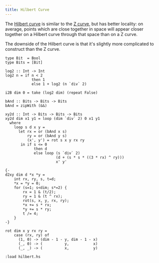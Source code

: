```yaml
---
title: Hilbert Curve
---
```


The [Hilbert curve](https://en.wikipedia.org/wiki/Hilbert_curve) is similar to the [Z curve](z.html), but has better locality: on average, points which are close together in space will appear closer together on a Hilbert curve through that space than on a Z curve.

The downside of the Hilbert curve is that it's slightly more complicated to construct than the Z curve.

```{.haskell pipe="tee -a hilbert.hs"}
type Bit  = Bool
type Bits = [Bit]

log2 :: Int -> Int
log2 n = if n < 2
            then 1
            else 1 + log2 (n `div` 2)

i2B dim 0 = take (log2 dim) (repeat False)

bAnd :: Bits -> Bits -> Bits
bAnd = zipWith (&&)

xy2d :: Int -> Bits -> Bits -> Bits
xy2d dim x1 y1 = loop (dim `div` 2) 0 x1 y1
  where
    loop s d x y =
      let rx = or (bAnd x s)
          ry = or (bAnd y s)
          (x', y') = rot s x y rx ry
       in if s <= 0
             then d
             else loop (s `div` 2)
                       (d + (s * s * ((3 * rx) ^ ry)))
                       x' y'

{-
d2xy dim d *x *y =
    int rx, ry, s, t=d;
    *x = *y = 0;
    for (s=1; s<dim; s*=2) {
        rx = 1 & (t/2);
        ry = 1 & (t ^ rx);
        rot(s, x, y, rx, ry);
        *x += s * rx;
        *y += s * ry;
        t /= 4;
    }
-}

rot dim x y rx ry =
    case (rx, ry) of
      (1, 0) -> (dim - 1 - y, dim - 1 - x)
      (_, 0) -> (          y,           x)
      (_, _) -> (          x,           y)
```

```{pipe="ghci"}
:load hilbert.hs
```
